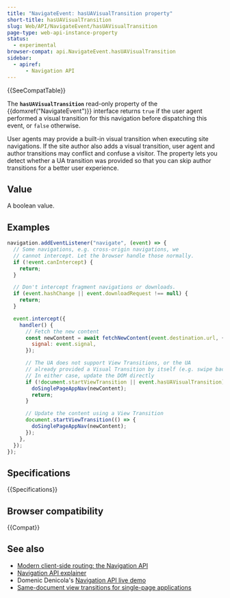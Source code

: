 ```yaml
---
title: "NavigateEvent: hasUAVisualTransition property"
short-title: hasUAVisualTransition
slug: Web/API/NavigateEvent/hasUAVisualTransition
page-type: web-api-instance-property
status:
  - experimental
browser-compat: api.NavigateEvent.hasUAVisualTransition
sidebar:
  - apiref:
      - Navigation API
---
```


{{SeeCompatTable}}

The **`hasUAVisualTransition`** read-only property of the {{domxref("NavigateEvent")}} interface returns `true` if the user agent performed a visual transition for this navigation before dispatching this event, or `false` otherwise.

User agents may provide a built-in visual transition when executing site navigations. If the site author also adds a visual transition, user agent and author transitions may conflict and confuse a visitor. The property lets you detect whether a UA transition was provided so that you can skip author transitions for a better user experience.

## Value

A boolean value.

## Examples

```js
navigation.addEventListener("navigate", (event) => {
  // Some navigations, e.g. cross-origin navigations, we
  // cannot intercept. Let the browser handle those normally.
  if (!event.canIntercept) {
    return;
  }

  // Don't intercept fragment navigations or downloads.
  if (event.hashChange || event.downloadRequest !== null) {
    return;
  }

  event.intercept({
    handler() {
      // Fetch the new content
      const newContent = await fetchNewContent(event.destination.url, {
        signal: event.signal,
      });

      // The UA does not support View Transitions, or the UA
      // already provided a Visual Transition by itself (e.g. swipe back).
      // In either case, update the DOM directly
      if (!document.startViewTransition || event.hasUAVisualTransition) {
        doSinglePageAppNav(newContent);
        return;
      }

      // Update the content using a View Transition
      document.startViewTransition(() => {
        doSinglePageAppNav(newContent);
      });
    },
  });
});
```

## Specifications

{{Specifications}}

## Browser compatibility

{{Compat}}

## See also

- [Modern client-side routing: the Navigation API](https://developer.chrome.com/docs/web-platform/navigation-api/)
- [Navigation API explainer](https://github.com/WICG/navigation-api/blob/main/README.md)
- Domenic Denicola's [Navigation API live demo](https://gigantic-honored-octagon.glitch.me/)
- [Same-document view transitions for single-page applications](https://developer.chrome.com/docs/web-platform/view-transitions/same-document)
